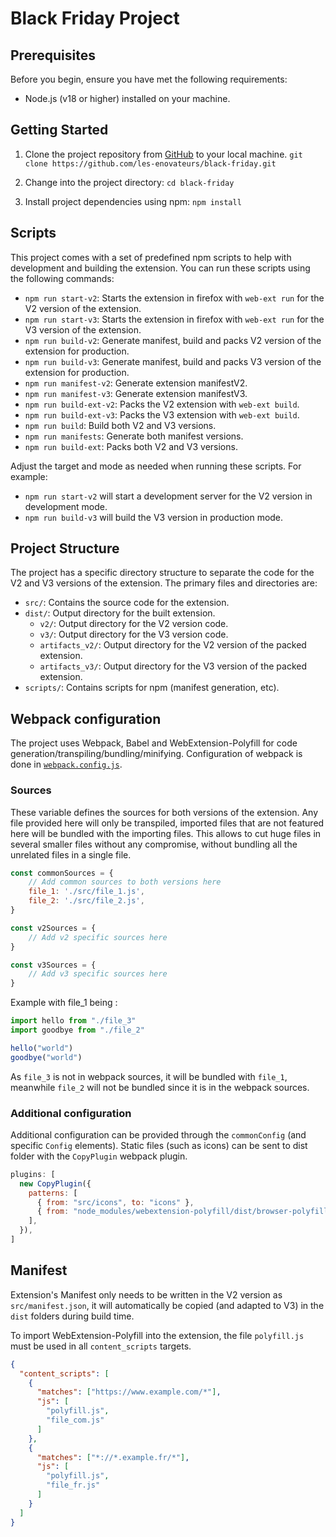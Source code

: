 # Black Friday Project

## Prerequisites

Before you begin, ensure you have met the following requirements:

- Node.js (v18 or higher) installed on your machine.

## Getting Started

1. Clone the project repository from [GitHub](https://github.com/les-enovateurs/black-friday.git) to your local machine.
`git clone https://github.com/les-enovateurs/black-friday.git`

2. Change into the project directory: `cd black-friday`

3. Install project dependencies using npm: `npm install`

## Scripts

This project comes with a set of predefined npm scripts to help with development and building the extension. 
You can run these scripts using the following commands:

- `npm run start-v2`: Starts the extension in firefox with `web-ext run` for the V2 version of the extension.
- `npm run start-v3`: Starts the extension in firefox with `web-ext run` for the V3 version of the extension.
- `npm run build-v2`: Generate manifest, build and packs V2 version of the extension for production.
- `npm run build-v3`: Generate manifest, build and packs V3 version of the extension for production.
- `npm run manifest-v2`: Generate extension manifestV2.
- `npm run manifest-v3`: Generate extension manifestV3.
- `npm run build-ext-v2`: Packs the V2 extension with `web-ext build`.
- `npm run build-ext-v3`: Packs the V3 extension with `web-ext build`.
- `npm run build`: Build both V2 and V3 versions.
- `npm run manifests`: Generate both manifest versions.
- `npm run build-ext`: Packs both V2 and V3 versions.

Adjust the target and mode as needed when running these scripts. For example:

- `npm run start-v2` will start a development server for the V2 version in development mode.
- `npm run build-v3` will build the V3 version in production mode.

## Project Structure

The project has a specific directory structure to separate the code for the V2 and V3 versions of the extension. 
The primary files and directories are:

- `src/`: Contains the source code for the extension.
- `dist/`: Output directory for the built extension.
  - `v2/`: Output directory for the V2 version code.
  - `v3/`: Output directory for the V3 version code.
  - `artifacts_v2/`: Output directory for the V2 version of the packed extension.
  - `artifacts_v3/`: Output directory for the V3 version of the packed extension.
- `scripts/`: Contains scripts for npm (manifest generation, etc).

## Webpack configuration

The project uses Webpack, Babel and WebExtension-Polyfill for code generation/transpiling/bundling/minifying.
Configuration of webpack is done in [`webpack.config.js`](webpack.config.js).

### Sources

These variable defines the sources for both versions of the extension. Any file provided here will only be transpiled,
imported files that are not featured here will be bundled with the importing files. This allows to cut huge files in 
several smaller files without any compromise, without bundling all the unrelated files in a single file.

```js
const commonSources = {
    // Add common sources to both versions here
    file_1: './src/file_1.js',
    file_2: './src/file_2.js',
}

const v2Sources = {
    // Add v2 specific sources here
}

const v3Sources = {
    // Add v3 specific sources here
}
```

Example with file_1 being :
```js
import hello from "./file_3"
import goodbye from "./file_2"

hello("world")
goodbye("world")
```

As `file_3` is not in webpack sources, it will be bundled with `file_1`, meanwhile `file_2` will not be bundled
since it is in the webpack sources.


### Additional configuration

Additional configuration can be provided through the `commonConfig` (and specific `Config` elements).
Static files (such as icons) can be sent to dist folder with the `CopyPlugin` webpack plugin.

```js
plugins: [
  new CopyPlugin({
    patterns: [
      { from: "src/icons", to: "icons" },
      { from: "node_modules/webextension-polyfill/dist/browser-polyfill.js", to: "polyfill.js" },
    ],
  }),
]
```

## Manifest

Extension's Manifest only needs to be written in the V2 version as `src/manifest.json`, it will automatically be
copied (and adapted to V3) in the `dist` folders during build time.

To import WebExtension-Polyfill into the extension, the file `polyfill.js` must be used in all `content_scripts` targets.

```json
{
  "content_scripts": [
    {
      "matches": ["https://www.example.com/*"],
      "js": [
        "polyfill.js",
        "file_com.js"
      ]
    },
    {
      "matches": ["*://*.example.fr/*"],
      "js": [
        "polyfill.js",
        "file_fr.js"
      ]
    }
  ]
}
```
